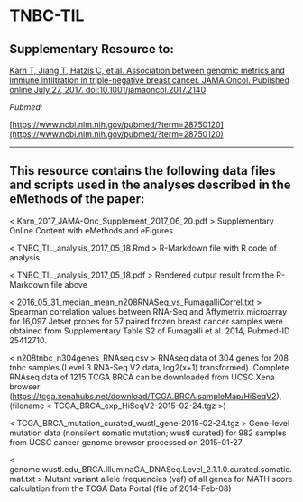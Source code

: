 # TNBC-TIL

## Supplementary Resource to:

[Karn T, Jiang T, Hatzis C, et al. Association between genomic metrics and immune infiltration in triple-negative breast cancer. JAMA Oncol. Published online July 27, 2017. doi:10.1001/jamaoncol.2017.2140](http://jamanetwork.com/journals/jamaoncology/fullarticle/2645847)

*Pubmed:*

[https://www.ncbi.nlm.nih.gov/pubmed/?term=28750120](https://www.ncbi.nlm.nih.gov/pubmed/?term=28750120)

************************************************************

## This resource contains the following data files and scripts used in the analyses described in the eMethods of the paper:


< Karn_2017_JAMA-Onc_Supplement_2017_06_20.pdf >
    Supplementary Online Content with eMethods and eFigures
	
< TNBC_TIL_analysis_2017_05_18.Rmd >
	R-Markdown file with R code of analysis
	
< TNBC_TIL_analysis_2017_05_18.pdf >
	Rendered output result from the R-Markdown file above
	
< 2016_05_31_median_mean_n208RNASeq_vs_FumagalliCorrel.txt >
	Spearman correlation values between RNA-Seq and Affymetrix microarray for 16,097 Jetset probes for 57 paired frozen breast cancer samples were obtained from Supplementary Table S2 of Fumagalli et al. 2014, Pubmed-ID 25412710.
	
< n208tnbc_n304genes_RNAseq.csv >
	RNAseq data of 304 genes for 208 tnbc samples (Level 3 RNA-Seq V2 data, log2(x+1) transformed).
	Complete RNAseq data of 1215 TCGA BRCA can be downloaded from UCSC Xena browser (https://tcga.xenahubs.net/download/TCGA.BRCA.sampleMap/HiSeqV2),(filename < TCGA_BRCA_exp_HiSeqV2-2015-02-24.tgz >)

< TCGA_BRCA_mutation_curated_wustl_gene-2015-02-24.tgz >
    Gene-level mutation data (nonsilent somatic mutation; wustl curated) for 982 samples from UCSC cancer genome browser processed on 2015-01-27	
	
< genome.wustl.edu_BRCA.IlluminaGA_DNASeq.Level_2.1.1.0.curated.somatic.maf.txt >
    Mutant variant allele frequencies (vaf) of all genes for MATH score calculation from the TCGA Data Portal (file of 2014-Feb-08)
	
	
	
	
	
	
	